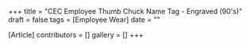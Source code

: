 +++
title = "CEC Employee Thumb Chuck Name Tag - Engraved (90's)"
draft = false
tags = [Employee Wear]
date = ""

[Article]
contributors = []
gallery = []
+++